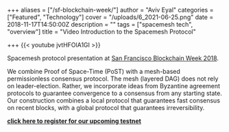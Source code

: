 +++
aliases = ["/sf-blockchain-week/"]
author = "Aviv Eyal"
categories = ["Featured", "Technology"]
cover = "/uploads/6_2021-06-25.png"
date = 2018-11-17T14:50:00Z
description = ""
tags = ["spacemesh tech", "overview"]
title = "Video Introduction to the Spacemesh Protocol"

+++
{{< youtube jvtHFOlA1GI >}}

Spacemesh protocol presentation at [San Francisco Blockchain Week 2018](https://sfblockchainweek.io/).

We combine Proof of Space-Time (PoST) with a mesh-based permissionless consensus protocol. The mesh (layered DAG) does not rely on leader-election. Rather, we incorporate ideas from Byzantine agreement protocols to guarantee convergence to a consensus from any starting state. Our construction combines a local protocol that guarantees fast consensus on recent blocks, with a global protocol that guarantees irreversibility.

[**click here to register for our upcoming testnet**](https://spacemesh.us16.list-manage.com/subscribe/post?u=447b608f20bcfa7174737ea1b&id=640a6e062d)